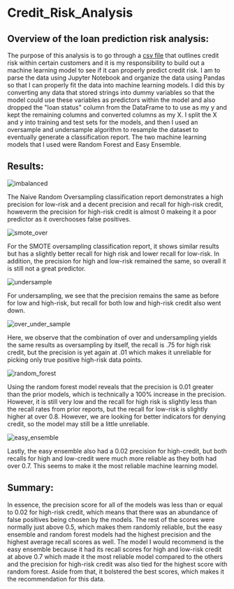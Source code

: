 # Credit_Risk_Analysis

## Overview of the loan prediction risk analysis:
The purpose of this analysis is to go through a [csv file](https://github.com/bazinga183/Credit_Risk_Analysis/blob/main/LoanStats_2019Q1.csv) that outlines credit risk within certain customers and it is my responsibility to build out a machine learning model to see if it can properly predict credit risk. I am to parse the data using Jupyter Notebook and organize the data using Pandas so that I can properly fit the data into machine learning models.
I did this by converting any data that stored strings into dummy variables so that the model could use these variables as predictors within the model and also dropped the "loan status" column from the DataFrame to to use as my y and kept the remaining columns and converted columns as my X. I split the X and y into training and test sets for the models, and then I used an oversample and undersample algorithm to resample the dataset to eventually generate a classification report. 
The two machine learning models that I used were Random Forest and Easy Ensemble.

## Results:

![imbalanced](https://user-images.githubusercontent.com/46951897/144204515-9579d806-b102-47d8-a911-e00356172358.png)

The Naive Random Oversampling classification report demonstrates a high precision for low-risk and a decent precision and recall for high-risk credit, howeverm the precision for high-risk credit is almost 0 makeing it a poor predictor as it overchooses false positives.

![smote_over](https://user-images.githubusercontent.com/46951897/144374197-35c267d0-5d20-4ae9-94ae-86665bf8a666.png)

For the SMOTE oversampling classification report, it shows similar results but has a slightly better recall for high risk and lower recall for low-risk. In addition, the precision for high and low-risk remained the same, so overall it is still not a great predictor.

![undersample](https://user-images.githubusercontent.com/46951897/144206097-395c860d-014d-4032-9e28-babde4d1d486.png)

For undersampling, we see that the precision remains the same as before for low and high-risk, but recall for both low and high-risk credit also went down.

![over_under_sample](https://user-images.githubusercontent.com/46951897/144371615-fd7d0291-550b-440e-bbfe-521c44f88e26.png)

Here, we observe that the combination of over and undersampling yields the same results as oversampling by itself, the recall is .75 for high risk credit, but the precision is yet again at .01 which makes it unreliable for picking only true positive high-risk data points.

![random_forest](https://user-images.githubusercontent.com/46951897/144371145-e50e507b-2995-4e95-a7de-80186ce7674d.png)

Using the random forest model reveals that the precision is 0.01 greater than the prior models, which is technically a 100% increase in the precision. However, it is still very low and the recall for high risk is slightly less than the recall rates from prior reports, but the recall for low-risk is slightly higher at over 0.8. However, we are looking for better indicators for denying credit, so the model may still be a little unreliable.

![easy_ensemble](https://user-images.githubusercontent.com/46951897/144372000-ceb1197b-427a-4b44-8d3c-74eb808ebc57.png)

Lastly, the easy ensemble also had a 0.02 precision for high-credit, but both recalls for high and low-credit were much more reliable as they both had over 0.7. This seems to make it the most reliable machine learning model.

## Summary:

In essence, the precision score for all of the models was less than or equal to 0.02 for high-risk credit, which means that there was an abundance of false positives being chosen by the models. The rest of the scores were normally just above 0.5, which makes them randomly reliable, but the easy ensemble and random forest models had the highest precision and the highest average recall scores as well. 
The model I would recommend is the easy ensemble because it had its recall scores for high and low-risk credit at above 0.7 which made it the most reliable model compared to the others and the precision for high-risk credit was also tied for the highest score with random forest. Aside from that, it bolstered the best scores, which makes it the recommendation for this data.
